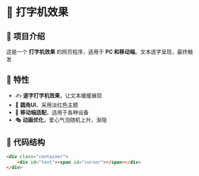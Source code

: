 # 🎨 打字机效果

## 🌟 项目介绍
这是一个 **打字机效果** 的网页程序，适用于 **PC 和移动端**。文本逐字呈现，最终触发

## 🎯 特性
- ✍ **逐字打字机效果**，让文本缓缓展现
- 🎨 **圆角UI**，采用淡红色主题
- 📱 **移动端适配**，适用于各种设备
- 🎭 **动画优化**，爱心气泡随机上升、渐隐

## 📜 代码结构
```html
<div class="container">
    <div id="text"><span id="cursor"></span></div>
</div>
